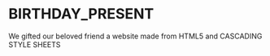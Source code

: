 # BIRTHDAY_PRESENT
We gifted our beloved friend a website made from HTML5 and CASCADING STYLE SHEETS
